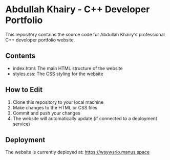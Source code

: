 # Abdullah Khairy - C++ Developer Portfolio

This repository contains the source code for Abdullah Khairy's professional C++ developer portfolio website.

## Contents

- index.html: The main HTML structure of the website
- styles.css: The CSS styling for the website

## How to Edit

1. Clone this repository to your local machine
2. Make changes to the HTML or CSS files
3. Commit and push your changes
4. The website will automatically update (if connected to a deployment service)

## Deployment

The website is currently deployed at: https://wsywsrio.manus.space
